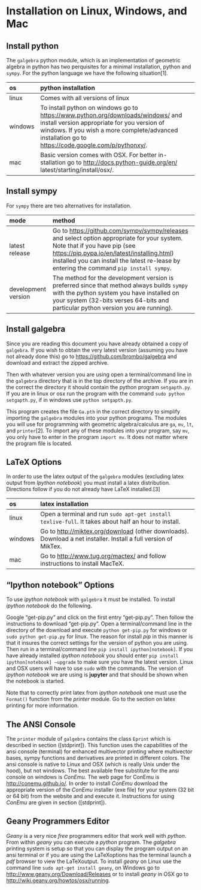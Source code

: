 Installation on Linux, Windows, and Mac
=======================================

Install python
--------------

The `galgebra` python module, which is an implementation of geometric algebra in python has two perquisites for a minimal installation, python and `sympy`. For the python language we have the following situation[1].

| os | python installation |
|:-|:-|
| linux | Comes with all versions of linux |
| windows | To install python on windows go to https://www.python.org/downloads/windows/ and install version appropriate for you version of windows. If you wish a more complete/advanced installation go to https://code.google.com/p/pythonxy/. |
| mac | Basic version comes with OSX. For better in-stallation go to http://docs.python-guide.org/en/ latest/starting/install/osx/. |

Install sympy
-------------

For `sympy` there are two alternatives for installation.

| mode | method |
|:-|:-|
| latest release | Go to https://github.com/sympy/sympy/releases and select option appropriate for your system. Note that if you have pip (see https://pip.pypa.io/en/latest/installing.html) installed you can install the latest re-lease by entering the command `pip install sympy`. |
| development version | The method for the development version is preferred since that method always builds `sympy` with the python system you have installed on your system (32-bits verses 64-bits and particular python version you are running). |

Install galgebra
----------------

Since you are reading this document you have already obtained a copy of `galgebra`. If you wish to obtain the very latest version (assuming you have not already done this) go to <https://github.com/brombo/galgebra> and download and extract the zipped archive.

Then with whatever version you are using open a terminal/command line in the `galgebra` directory that is in the top directory of the archive. If you are in the correct the directory it should contain the python program `setgapth.py`. If you are in linux or osx run the program with the command `sudo python setgapth.py`, if in windows use `python setgapth.py`.

This program creates the file `Ga.pth` in the correct directory to simplify importing the `galgebra` modules into your python programs. The modules you will use for programming with geometric algebra/calculus are `ga`, `mv`, `lt`, and `printer`[2]. To import any of these modules into your program, say `mv`, you only have to enter in the program `import mv`. It does not matter where the program file is located.

LaTeX Options
--------------------------

In order to use the latex output of the `galgebra` modules (excluding latex output from *Ipython notebook*) you must install a latex distribution. Directions follow if you do not already have LaTeX installed.[3]

| os | latex installation |
|:-|:-|
| linux | Open a terminal and run `sudo apt-get install texlive-full`. It takes about half an hour to install. |
| windows | Go to http://miktex.org/download (other downloads). Download a net installer. Install a full version of MikTex. |
| mac | Go to http://www.tug.org/mactex/ and follow instructions to install MacTeX. |

“Ipython notebook” Options
--------------------------

To use *ipython notebook* with `galgebra` it must be installed. To install *ipython notebook* do the following.

Google “get-pip.py” and click on the first entry “get-pip.py”. Then follow the instructions to download “get-pip.py”. Open a terminal/command line in the directory of the download and execute `python get-pip.py` for windows or `sudo python get-pip.py` for linux. The reason for install *pip* in this manner is that it insures the correct settings for the version of python you are using. Then run in a terminal/command line `pip install ipython[notebook]`. If you have already installed *ipython notebook* you should enter `pip install ipython[notebook] –upgrade` to make sure you have the latest version. Linux and OSX users will have to use `sudo` with the commands. The version of *ipython notebook* we are using is **jupyter** and that should be shown when the notebook is started.

Note that to correctly print latex from *ipython notebook* one must use the `Format()` function from the *printer* module. Go to the section on latex printing for more information.

The ANSI Console
----------------

The `printer` module of `galgebra` contains the class `Eprint` which is described in section ([stdprint]). This function uses the capabilities of the ansi console (terminal) for enhanced multivector printing where multivector bases, sympy functions and derivatives are printed in different colors. The ansi console is native to Linux and OSX (which is really Unix under the hood), but not windows. The best available free substitute for the ansi console on windows is *ConEmu*. The web page for ConEmu is <http://conemu.github.io/>. In order to install *ConEmu* download the appropriate version of the *ConEmu* installer (exe file) for your system (32 bit or 64 bit) from the website and and execute it. Instructions for using *ConEmu* are given in section ([stdprint]).

Geany Programmers Editor
------------------------

*Geany* is a very nice *free* programmers editor that work well with *python*. From within *geany* you can execute a *python* program. The *galgebra* printing system is setup so that you can display the program output on an ansi terminal or if you are using the LaTeXoptions has the terminal launch a *pdf* browser to view the LaTeXoutput. To install *geany* on Linux use the command line `sudo apt-get install geany`, on Windows go to <http://www.geany.org/Download/Releases> or to install *geany* in OSX go to <http://wiki.geany.org/howtos/osx/running>.